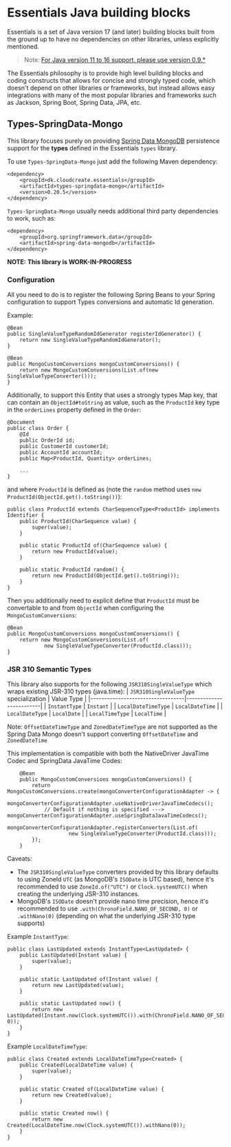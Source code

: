 # Essentials Java building blocks

Essentials is a set of Java version 17 (and later) building blocks built from the ground up to have no dependencies
on other libraries, unless explicitly mentioned.

> Note: [For Java version 11 to 16 support, please use version 0.9.*](https://github.com/cloudcreate-dk/essentials-project/tree/java11)

The Essentials philosophy is to provide high level building blocks and coding constructs that allows for concise and
strongly typed code, which doesn't depend on other libraries or frameworks, but instead allows easy integrations with
many of the most popular libraries and frameworks such as Jackson, Spring Boot, Spring Data, JPA, etc.

## Types-SpringData-Mongo

This library focuses purely on providing [Spring Data MongoDB](https://spring.io/projects/spring-data-mongodb) persistence support for the **types** defined in the
Essentials `types` library.

To use `Types-SpringData-Mongo` just add the following Maven dependency:
```
<dependency>
    <groupId>dk.cloudcreate.essentials</groupId>
    <artifactId>types-springdata-mongo</artifactId>
    <version>0.20.5</version>
</dependency>
```

`Types-SpringData-Mongo` usually needs additional third party dependencies to work, such as:
```
<dependency>
    <groupId>org.springframework.data</groupId>
    <artifactId>spring-data-mongodb</artifactId>
</dependency>
```

**NOTE:**
**This library is WORK-IN-PROGRESS**

### Configuration

All you need to do is to register the following Spring Beans to your Spring configuration to support
Types conversions and automatic Id generation.

Example:

```
@Bean
public SingleValueTypeRandomIdGenerator registerIdGenerator() {
    return new SingleValueTypeRandomIdGenerator();
}

@Bean
public MongoCustomConversions mongoCustomConversions() {
    return new MongoCustomConversions(List.of(new SingleValueTypeConverter()));
}
```

Additionally, to support this Entity that uses a strongly types Map key, that can contain an `ObjectId#toString` as value, such as the `ProductId` key type in the `orderLines` property defined in the 
`Order`:

```
@Document
public class Order {
    @Id
    public OrderId id;
    public CustomerId customerId;
    public AccountId accountId;
    public Map<ProductId, Quantity> orderLines;
    
    ...
}    
```

and where `ProductId` is defined as (note the `random` method uses `new ProductId(ObjectId.get().toString())`):
```
public class ProductId extends CharSequenceType<ProductId> implements Identifier {
    public ProductId(CharSequence value) {
        super(value);
    }

    public static ProductId of(CharSequence value) {
        return new ProductId(value);
    }

    public static ProductId random() {
        return new ProductId(ObjectId.get().toString());
    }
}
```

Then you additionally need to explicit define that `ProductId` must be convertable to and from `ObjectId` when configuring the `MongoCustomConversions`:

```
@Bean
public MongoCustomConversions mongoCustomConversions() {
    return new MongoCustomConversions(List.of(
            new SingleValueTypeConverter(ProductId.class)));
}
```

### JSR 310 Semantic Types

This library also supports for the following `JSR310SingleValueType` which wraps existing JSR-310 types (java.time):
| `JSR310SingleValueType` specialization | Value Type |
|----------------------------------|-------------------------|
| `InstantType`                    | `Instant`               |
| `LocalDateTimeType`              | `LocalDateTime`         |
| `LocalDateType`                  | `LocalDate`             |
| `LocalTimeType`                  | `LocalTime`             |

Note: `OffsetDateTimeType` and `ZonedDateTimeType` are not supported as the Spring Data Mongo doesn't support converting
`OffsetDateTime` and `ZonedDateTime`  

This implementation is compatible with both the NativeDriver JavaTime Codec and SpringData JavaTime Codes:
```
    @Bean
    public MongoCustomConversions mongoCustomConversions() {
        return MongoCustomConversions.create(mongoConverterConfigurationAdapter -> {
            mongoConverterConfigurationAdapter.useNativeDriverJavaTimeCodecs();
            // Default if nothing is specified ---> mongoConverterConfigurationAdapter.useSpringDataJavaTimeCodecs();
            mongoConverterConfigurationAdapter.registerConverters(List.of(
                    new SingleValueTypeConverter(ProductId.class)));
        });
    }
```


Caveats: 
- The `JSR310SingleValueType` converters provided by this library defaults to using ZoneId `UTC` (as MongoDB's `ISODate` is UTC based),
hence it's recommended to use `ZoneId.of("UTC")` or `Clock.systemUTC()` when creating the underlying JSR-310 instances.
- MongoDB's `ISODate` doesn't provide nano time precision, hence it's recommended to use `.with(ChronoField.NANO_OF_SECOND, 0)`
or `.withNano(0)` (depending on what the underlying JSR-310 type supports)

Example `InstantType`:
```
public class LastUpdated extends InstantType<LastUpdated> {
    public LastUpdated(Instant value) {
        super(value);
    }

    public static LastUpdated of(Instant value) {
        return new LastUpdated(value);
    }

    public static LastUpdated now() {
        return new LastUpdated(Instant.now(Clock.systemUTC()).with(ChronoField.NANO_OF_SECOND, 0));
    }
}
```

Example `LocalDateTimeType`:
```
public class Created extends LocalDateTimeType<Created> {
    public Created(LocalDateTime value) {
        super(value);
    }

    public static Created of(LocalDateTime value) {
        return new Created(value);
    }

    public static Created now() {
        return new Created(LocalDateTime.now(Clock.systemUTC()).withNano(0));
    }
}
```
